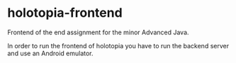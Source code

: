 # holotopia-frontend
Frontend of the end assignment for the minor Advanced Java.

In order to run the frontend of holotopia you have to run the backend server and use an Android emulator.
